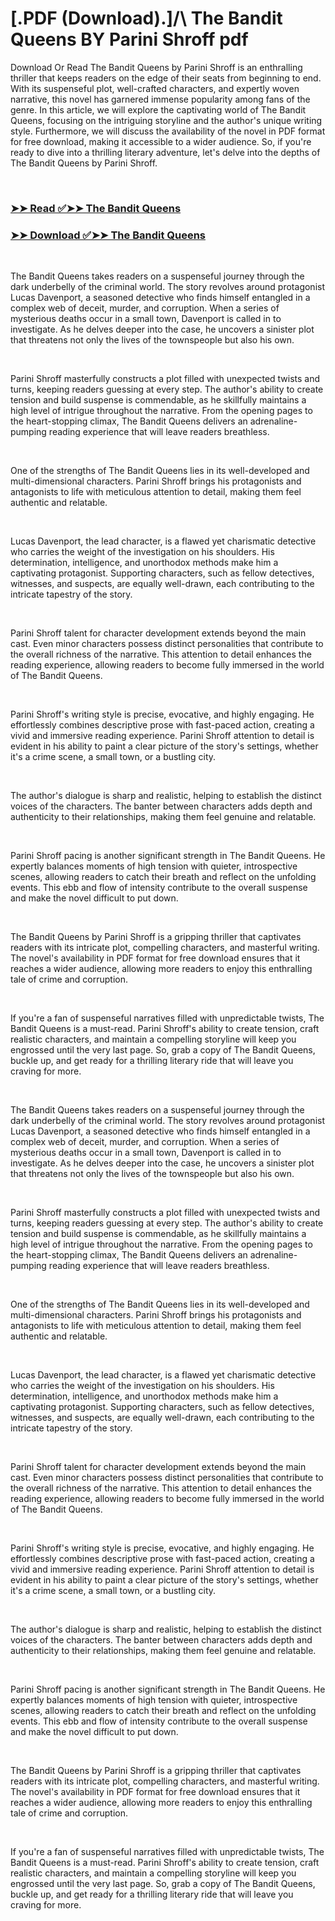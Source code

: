 # [.PDF (Download).]/\ The Bandit Queens BY Parini Shroff pdf

<p>Download Or Read The Bandit Queens by Parini Shroff is an enthralling thriller that keeps readers on the edge of their seats from beginning to end. With its suspenseful plot, well-crafted characters, and expertly woven narrative, this novel has garnered immense popularity among fans of the genre. In this article, we will explore the captivating world of The Bandit Queens, focusing on the intriguing storyline and the author's unique writing style. Furthermore, we will discuss the availability of the novel in PDF format for free download, making it accessible to a wider audience. So, if you're ready to dive into a thrilling literary adventure, let's delve into the depths of The Bandit Queens by Parini Shroff.</p>
<p>&nbsp;</p>

### [➤➤ Read ✅➤➤ The Bandit Queens](https://pdf2worldwide.blogspot.com/id/61065982)

### [➤➤ Download ✅➤➤ The Bandit Queens](https://pdf2worldwide.blogspot.com/id/61065982)

<p>&nbsp;</p>
<p>The Bandit Queens takes readers on a suspenseful journey through the dark underbelly of the criminal world. The story revolves around protagonist Lucas Davenport, a seasoned detective who finds himself entangled in a complex web of deceit, murder, and corruption. When a series of mysterious deaths occur in a small town, Davenport is called in to investigate. As he delves deeper into the case, he uncovers a sinister plot that threatens not only the lives of the townspeople but also his own.</p>
<p>&nbsp;</p>
<p>Parini Shroff masterfully constructs a plot filled with unexpected twists and turns, keeping readers guessing at every step. The author's ability to create tension and build suspense is commendable, as he skillfully maintains a high level of intrigue throughout the narrative. From the opening pages to the heart-stopping climax, The Bandit Queens delivers an adrenaline-pumping reading experience that will leave readers breathless.</p>
<p>&nbsp;</p>
<p>One of the strengths of The Bandit Queens lies in its well-developed and multi-dimensional characters. Parini Shroff brings his protagonists and antagonists to life with meticulous attention to detail, making them feel authentic and relatable.</p>
<p>&nbsp;</p>
<p>Lucas Davenport, the lead character, is a flawed yet charismatic detective who carries the weight of the investigation on his shoulders. His determination, intelligence, and unorthodox methods make him a captivating protagonist. Supporting characters, such as fellow detectives, witnesses, and suspects, are equally well-drawn, each contributing to the intricate tapestry of the story.</p>
<p>&nbsp;</p>
<p>Parini Shroff talent for character development extends beyond the main cast. Even minor characters possess distinct personalities that contribute to the overall richness of the narrative. This attention to detail enhances the reading experience, allowing readers to become fully immersed in the world of The Bandit Queens.</p>
<p>&nbsp;</p>
<p>Parini Shroff's writing style is precise, evocative, and highly engaging. He effortlessly combines descriptive prose with fast-paced action, creating a vivid and immersive reading experience. Parini Shroff attention to detail is evident in his ability to paint a clear picture of the story's settings, whether it's a crime scene, a small town, or a bustling city.</p>
<p>&nbsp;</p>
<p>The author's dialogue is sharp and realistic, helping to establish the distinct voices of the characters. The banter between characters adds depth and authenticity to their relationships, making them feel genuine and relatable.</p>
<p>&nbsp;</p>
<p>Parini Shroff pacing is another significant strength in The Bandit Queens. He expertly balances moments of high tension with quieter, introspective scenes, allowing readers to catch their breath and reflect on the unfolding events. This ebb and flow of intensity contribute to the overall suspense and make the novel difficult to put down.</p>
<p>&nbsp;</p>
<p>The Bandit Queens by Parini Shroff is a gripping thriller that captivates readers with its intricate plot, compelling characters, and masterful writing. The novel's availability in PDF format for free download ensures that it reaches a wider audience, allowing more readers to enjoy this enthralling tale of crime and corruption.</p>
<p>&nbsp;</p>
<p>If you're a fan of suspenseful narratives filled with unpredictable twists, The Bandit Queens is a must-read. Parini Shroff's ability to create tension, craft realistic characters, and maintain a compelling storyline will keep you engrossed until the very last page. So, grab a copy of The Bandit Queens, buckle up, and get ready for a thrilling literary ride that will leave you craving for more.</p>
<p>&nbsp;</p>
<p>The Bandit Queens takes readers on a suspenseful journey through the dark underbelly of the criminal world. The story revolves around protagonist Lucas Davenport, a seasoned detective who finds himself entangled in a complex web of deceit, murder, and corruption. When a series of mysterious deaths occur in a small town, Davenport is called in to investigate. As he delves deeper into the case, he uncovers a sinister plot that threatens not only the lives of the townspeople but also his own.</p>
<p>&nbsp;</p>
<p>Parini Shroff masterfully constructs a plot filled with unexpected twists and turns, keeping readers guessing at every step. The author's ability to create tension and build suspense is commendable, as he skillfully maintains a high level of intrigue throughout the narrative. From the opening pages to the heart-stopping climax, The Bandit Queens delivers an adrenaline-pumping reading experience that will leave readers breathless.</p>
<p>&nbsp;</p>
<p>One of the strengths of The Bandit Queens lies in its well-developed and multi-dimensional characters. Parini Shroff brings his protagonists and antagonists to life with meticulous attention to detail, making them feel authentic and relatable.</p>
<p>&nbsp;</p>
<p>Lucas Davenport, the lead character, is a flawed yet charismatic detective who carries the weight of the investigation on his shoulders. His determination, intelligence, and unorthodox methods make him a captivating protagonist. Supporting characters, such as fellow detectives, witnesses, and suspects, are equally well-drawn, each contributing to the intricate tapestry of the story.</p>
<p>&nbsp;</p>
<p>Parini Shroff talent for character development extends beyond the main cast. Even minor characters possess distinct personalities that contribute to the overall richness of the narrative. This attention to detail enhances the reading experience, allowing readers to become fully immersed in the world of The Bandit Queens.</p>
<p>&nbsp;</p>
<p>Parini Shroff's writing style is precise, evocative, and highly engaging. He effortlessly combines descriptive prose with fast-paced action, creating a vivid and immersive reading experience. Parini Shroff attention to detail is evident in his ability to paint a clear picture of the story's settings, whether it's a crime scene, a small town, or a bustling city.</p>
<p>&nbsp;</p>
<p>The author's dialogue is sharp and realistic, helping to establish the distinct voices of the characters. The banter between characters adds depth and authenticity to their relationships, making them feel genuine and relatable.</p>
<p>&nbsp;</p>
<p>Parini Shroff pacing is another significant strength in The Bandit Queens. He expertly balances moments of high tension with quieter, introspective scenes, allowing readers to catch their breath and reflect on the unfolding events. This ebb and flow of intensity contribute to the overall suspense and make the novel difficult to put down.</p>
<p>&nbsp;</p>
<p>The Bandit Queens by Parini Shroff is a gripping thriller that captivates readers with its intricate plot, compelling characters, and masterful writing. The novel's availability in PDF format for free download ensures that it reaches a wider audience, allowing more readers to enjoy this enthralling tale of crime and corruption.</p>
<p>&nbsp;</p>
<p>If you're a fan of suspenseful narratives filled with unpredictable twists, The Bandit Queens is a must-read. Parini Shroff's ability to create tension, craft realistic characters, and maintain a compelling storyline will keep you engrossed until the very last page. So, grab a copy of The Bandit Queens, buckle up, and get ready for a thrilling literary ride that will leave you craving for more.</p>
<p>&nbsp;</p>
